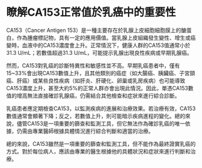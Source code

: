 # 瞭解CA153正常值於乳癌中的重要性

CA153（Cancer Antigen 153）是一種主要存在於乳腺上皮細胞細胞膜上的醣蛋白，作為腫瘤標記物，具有一定的應用價值。當乳腺上皮組織發生變性、增生或癌變時，血液中的CA153濃度會上升。正常情況下，健康人群的CA153值通常小於31.3 U/mL；若數值超過31.3 U/mL，可能提示乳腺出現良性疾病或早期乳腺癌。

然而，CA153對乳癌的診斷特異性和敏感性並不高。早期乳癌患者中，僅有15~33%會出現CA153數值上升，且其他類別的癌症（如大腸癌、胰臟癌、子宮頸癌、肝癌）或某些良性疾病（如肝炎、肝硬化、卵巢或乳房疾病）也可能導致CA153濃度上升，甚至大約5%的正常人群亦會出現此情況。因此，單憑CA153數值的增高無法直接確診乳腺癌，仍需結合其他檢查和症狀來進行綜合診斷。

乳癌患者應定期檢查CA153，以監測疾病的進展和治療效果。若治療有效，CA153數值通常會顯著下降；反之，若數值上升，則可能暗示疾病進程的變化。總的來說，儘管CA153是一項重要的篩查和監測工具，但它無法作為確診乳癌的唯一依據，仍需由專業醫師根據具體情況進行綜合判斷和適當的治療。

總的來說，CA153雖然是一項重要的篩查和監測工具，但不能作為最終證實乳癌的方式。對於每位病人，應該由專業的醫生根據他的具體狀況和症狀來進行判斷和治療。